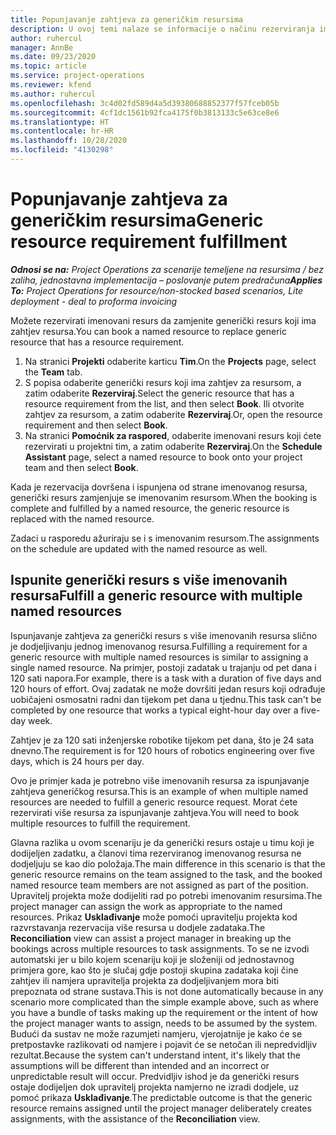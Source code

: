 ```yaml
---
title: Popunjavanje zahtjeva za generičkim resursima
description: U ovoj temi nalaze se informacije o načinu rezerviranja imenovanih resursa za preduvjet generičkog resursa.
author: ruhercul
manager: AnnBe
ms.date: 09/23/2020
ms.topic: article
ms.service: project-operations
ms.reviewer: kfend
ms.author: ruhercul
ms.openlocfilehash: 3c4d02fd589d4a5d39380688852377f57fceb05b
ms.sourcegitcommit: 4cf1dc1561b92fca4175f0b3813133c5e63ce8e6
ms.translationtype: HT
ms.contentlocale: hr-HR
ms.lasthandoff: 10/28/2020
ms.locfileid: "4130298"
---
```

# <a name="generic-resource-requirement-fulfillment"></a><span data-ttu-id="9ef92-103">Popunjavanje zahtjeva za generičkim resursima</span><span class="sxs-lookup"><span data-stu-id="9ef92-103">Generic resource requirement fulfillment</span></span>

<span data-ttu-id="9ef92-104">_**Odnosi se na:** Project Operations za scenarije temeljene na resursima / bez zaliha, jednostavna implementacija – poslovanje putem predračuna_</span><span class="sxs-lookup"><span data-stu-id="9ef92-104">_**Applies To:** Project Operations for resource/non-stocked based scenarios, Lite deployment - deal to proforma invoicing_</span></span>

<span data-ttu-id="9ef92-105">Možete rezervirati imenovani resurs da zamjenite generički resurs koji ima zahtjev resursa.</span><span class="sxs-lookup"><span data-stu-id="9ef92-105">You can book a named resource to replace generic resource that has a resource requirement.</span></span>

1. <span data-ttu-id="9ef92-106">Na stranici **Projekti** odaberite karticu **Tim**.</span><span class="sxs-lookup"><span data-stu-id="9ef92-106">On the **Projects** page, select the **Team** tab.</span></span>
2. <span data-ttu-id="9ef92-107">S popisa odaberite generički resurs koji ima zahtjev za resursom, a zatim odaberite **Rezerviraj**.</span><span class="sxs-lookup"><span data-stu-id="9ef92-107">Select the generic resource that has a resource requirement from the list, and then select **Book**.</span></span> <span data-ttu-id="9ef92-108">Ili otvorite zahtjev za resursom, a zatim odaberite **Rezerviraj**.</span><span class="sxs-lookup"><span data-stu-id="9ef92-108">Or, open the resource requirement and then select **Book**.</span></span>
3. <span data-ttu-id="9ef92-109">Na stranici **Pomoćnik za raspored**, odaberite imenovani resurs koji ćete rezervirati u projektni tim, a zatim odaberite **Rezerviraj**.</span><span class="sxs-lookup"><span data-stu-id="9ef92-109">On the **Schedule Assistant** page, select a named resource to book onto your project team and then select **Book**.</span></span>

<span data-ttu-id="9ef92-110">Kada je rezervacija dovršena i ispunjena od strane imenovanog resursa, generički resurs zamjenjuje se imenovanim resursom.</span><span class="sxs-lookup"><span data-stu-id="9ef92-110">When the booking is complete and fulfilled by a named resource, the generic resource is replaced with the named resource.</span></span>

<span data-ttu-id="9ef92-111">Zadaci u rasporedu ažuriraju se i s imenovanim resursom.</span><span class="sxs-lookup"><span data-stu-id="9ef92-111">The assignments on the schedule are updated with the named resource as well.</span></span>

## <a name="fulfill-a-generic-resource-with-multiple-named-resources"></a><span data-ttu-id="9ef92-112">Ispunite generički resurs s više imenovanih resursa</span><span class="sxs-lookup"><span data-stu-id="9ef92-112">Fulfill a generic resource with multiple named resources</span></span>
<span data-ttu-id="9ef92-113">Ispunjavanje zahtjeva za generički resurs s više imenovanih resursa slično je dodjeljivanju jednog imenovanog resursa.</span><span class="sxs-lookup"><span data-stu-id="9ef92-113">Fulfilling a requirement for a generic resource with multiple named resources is similar to assigning a single named resource.</span></span> <span data-ttu-id="9ef92-114">Na primjer, postoji zadatak u trajanju od pet dana i 120 sati napora.</span><span class="sxs-lookup"><span data-stu-id="9ef92-114">For example, there is a task with a duration of five days and 120 hours of effort.</span></span> <span data-ttu-id="9ef92-115">Ovaj zadatak ne može dovršiti jedan resurs koji odrađuje uobičajeni osmosatni radni dan tijekom pet dana u tjednu.</span><span class="sxs-lookup"><span data-stu-id="9ef92-115">This task can't be completed by one resource that works a typical eight-hour day over a five-day week.</span></span> 

<span data-ttu-id="9ef92-116">Zahtjev je za 120 sati inženjerske robotike tijekom pet dana, što je 24 sata dnevno.</span><span class="sxs-lookup"><span data-stu-id="9ef92-116">The requirement is for 120 hours of robotics engineering over five days, which is 24 hours per day.</span></span>

<span data-ttu-id="9ef92-117">Ovo je primjer kada je potrebno više imenovanih resursa za ispunjavanje zahtjeva generičkog resursa.</span><span class="sxs-lookup"><span data-stu-id="9ef92-117">This is an example of when multiple named resources are needed to fulfill a generic resource request.</span></span> <span data-ttu-id="9ef92-118">Morat ćete rezervirati više resursa za ispunjavanje zahtjeva.</span><span class="sxs-lookup"><span data-stu-id="9ef92-118">You will need to book multiple resources to fulfill the requirement.</span></span>

<span data-ttu-id="9ef92-119">Glavna razlika u ovom scenariju je da generički resurs ostaje u timu koji je dodijeljen zadatku, a članovi tima rezerviranog imenovanog resursa ne dodjeljuju se kao dio položaja.</span><span class="sxs-lookup"><span data-stu-id="9ef92-119">The main difference in this scenario is that the generic resource remains on the team assigned to the task, and the booked named resource team members are not assigned as part of the position.</span></span> <span data-ttu-id="9ef92-120">Upravitelj projekta može dodijeliti rad po potrebi imenovanim resursima.</span><span class="sxs-lookup"><span data-stu-id="9ef92-120">The project manager can assign the work as appropriate to the named resources.</span></span> <span data-ttu-id="9ef92-121">Prikaz **Usklađivanje** može pomoći upravitelju projekta kod razvrstavanja rezervacija više resursa u dodjele zadataka.</span><span class="sxs-lookup"><span data-stu-id="9ef92-121">The **Reconciliation** view can assist a project manager in breaking up the bookings across multiple resources to task assignments.</span></span> <span data-ttu-id="9ef92-122">To se ne izvodi automatski jer u bilo kojem scenariju koji je složeniji od jednostavnog primjera gore, kao što je slučaj gdje postoji skupina zadataka koji čine zahtjev ili namjera upravitelja projekta za dodjeljivanjem mora biti prepoznata od strane sustava.</span><span class="sxs-lookup"><span data-stu-id="9ef92-122">This is not done automatically because in any scenario more complicated than the simple example above, such as where you have a bundle of tasks making up the requirement or the intent of how the project manager wants to assign, needs to be assumed by the system.</span></span> <span data-ttu-id="9ef92-123">Budući da sustav ne može razumjeti namjeru, vjerojatnije je kako će se pretpostavke razlikovati od namjere i pojavit će se netočan ili nepredvidljiv rezultat.</span><span class="sxs-lookup"><span data-stu-id="9ef92-123">Because the system can't understand intent, it's likely that the assumptions will be different than intended and an incorrect or unpredictable result will occur.</span></span> <span data-ttu-id="9ef92-124">Predvidljiv ishod je da generički resurs ostaje dodijeljen dok upravitelj projekta namjerno ne izradi dodjele, uz pomoć prikaza **Usklađivanje**.</span><span class="sxs-lookup"><span data-stu-id="9ef92-124">The predictable outcome is that the generic resource remains assigned until the project manager deliberately creates assignments, with the assistance of the **Reconciliation** view.</span></span>


